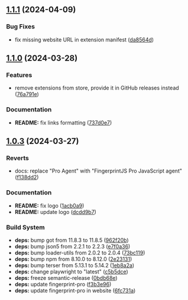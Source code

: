 ## [1.1.1](https://github.com/fingerprintjs/fingerprintjs-pro-chrome-extension-example/compare/chrome-extension-v1.1.0...chrome-extension-v1.1.1) (2024-04-09)


### Bug Fixes

* fix missing website URL in extension manifest ([da8564d](https://github.com/fingerprintjs/fingerprintjs-pro-chrome-extension-example/commit/da8564d41362e8fd347ff80f6819627981cc99fb))

## [1.1.0](https://github.com/fingerprintjs/fingerprintjs-pro-chrome-extension-example/compare/chrome-extension-v1.0.3...chrome-extension-v1.1.0) (2024-03-28)


### Features

* remove extensions from store, provide it in GitHub releases instead ([76a791e](https://github.com/fingerprintjs/fingerprintjs-pro-chrome-extension-example/commit/76a791ee78c7417003db5695b6a6a5c3ba19c6ff))


### Documentation

* **README:** fix links formatting ([737d0e7](https://github.com/fingerprintjs/fingerprintjs-pro-chrome-extension-example/commit/737d0e7673fe4792cc1116442d739cde08ace3a7))

## [1.0.3](https://github.com/fingerprintjs/fingerprintjs-pro-chrome-extension-example/compare/chrome-extension-v1.0.2...chrome-extension-v1.0.3) (2024-03-27)


### Reverts

* docs: replace "Pro Agent" with "FingerprintJS Pro JavaScript agent" ([f138dd2](https://github.com/fingerprintjs/fingerprintjs-pro-chrome-extension-example/commit/f138dd21c332f02622399a8adedee738d915a3c9))


### Documentation

* **README:** fix logo ([1acb0a9](https://github.com/fingerprintjs/fingerprintjs-pro-chrome-extension-example/commit/1acb0a9d45ed6a7b2e4f4c05db78d0742d617b69))
* **README:** update logo ([dcdd9b7](https://github.com/fingerprintjs/fingerprintjs-pro-chrome-extension-example/commit/dcdd9b7361b95830495566def21f191d8bc1995f))


### Build System

* **deps:** bump got from 11.8.3 to 11.8.5 ([962f20b](https://github.com/fingerprintjs/fingerprintjs-pro-chrome-extension-example/commit/962f20b7a3ed6a749f03f4786748b8e6a5968285))
* **deps:** bump json5 from 2.2.1 to 2.2.3 ([e7f0a36](https://github.com/fingerprintjs/fingerprintjs-pro-chrome-extension-example/commit/e7f0a36d5a0b281eb49d7a790639eed6891bd503))
* **deps:** bump loader-utils from 2.0.2 to 2.0.4 ([73bc119](https://github.com/fingerprintjs/fingerprintjs-pro-chrome-extension-example/commit/73bc119cdf4c430f8f2b0c258d1f7422f4149510))
* **deps:** bump npm from 8.10.0 to 8.12.0 ([2e23131](https://github.com/fingerprintjs/fingerprintjs-pro-chrome-extension-example/commit/2e23131aa72917ae7e942ced1077a7856e7f9f1f))
* **deps:** bump terser from 5.13.1 to 5.14.2 ([1eb8a2a](https://github.com/fingerprintjs/fingerprintjs-pro-chrome-extension-example/commit/1eb8a2a6b08c4ab8aa970c54e47f8bf30dc23e81))
* **deps:** change playwright to "latest" ([c5b5dce](https://github.com/fingerprintjs/fingerprintjs-pro-chrome-extension-example/commit/c5b5dce996c37d4705335ece75d5a6096916d9fe))
* **deps:** freeze semantic-release ([0bdb68e](https://github.com/fingerprintjs/fingerprintjs-pro-chrome-extension-example/commit/0bdb68e15fea85007f4aaf4149b0212175d5aaef))
* **deps:** update fingerprint-pro ([f3b3e96](https://github.com/fingerprintjs/fingerprintjs-pro-chrome-extension-example/commit/f3b3e961ab77d5961f4eebe29bd9b9859c46ba99))
* **deps:** update fingerprint-pro in website ([6fc731a](https://github.com/fingerprintjs/fingerprintjs-pro-chrome-extension-example/commit/6fc731a1934be22f979035eb18eb50f12b722cd3))
